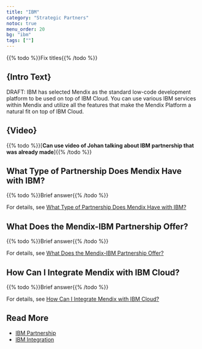 ```yaml
---
title: "IBM"
category: "Strategic Partners"
notoc: true
menu_order: 20
bg: "ibm"
tags: [""]
---
```


{{% todo %}}Fix titles{{% /todo %}}

## {Intro Text}

DRAFT: IBM has selected Mendix as the standard low-code development platform to be used on top of IBM Cloud. You can use various IBM services within Mendix and utilize all the features that make the Mendix Platform a natural fit on top of IBM Cloud.

## {Video}

{{% todo %}}[**Can use video of Johan talking about IBM partnership that was already made**]{{% /todo %}}

## What Type of Partnership Does Mendix Have with IBM?

{{% todo %}}Brief answer{{% /todo %}}

For details, see [What Type of Partnership Does Mendix Have with IBM?](ibm-overview#ibm-partnership-type)

## What Does the Mendix-IBM Partnership Offer?

{{% todo %}}Brief answer{{% /todo %}}

For details, see [What Does the Mendix-IBM Partnership Offer?](ibm-overview#ibm-partnership-offer)

## How Can I Integrate Mendix with IBM Cloud?

{{% todo %}}Brief answer{{% /todo %}}

For details, see [How Can I Integrate Mendix with IBM Cloud?](ibm-integration#integrate-with-ibm)

## Read More

* [IBM Partnership](ibm-overview)
* [IBM Integration](ibm-integration)
